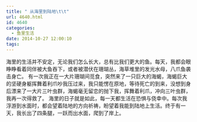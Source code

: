 ```yaml
---
title: " 从海里到陆地\t\t"
url: 4640.html
id: 4640
categories:
  - 鱼里生活
date: 2014-10-27 12:00:10
tags:
---
```


海里的生活并不安定，无论我们怎么长大，总有比我们更大的鱼。每天，我都会眼睁睁看着同伴被大鱼吞下，或者被潜伏在珊瑚丛，海草堆里的发光水母，八爪鱼袭击身亡。 有一次我正在一大片珊瑚间觅食，突然来了一只巨大的海蝎，海蝎巨大的坚硬身躯挥舞着利爪吵我压过来，我只能愣在原地，等待死亡的到来，没想到身后漂来了一大片三叶虫群，海蝎毫无留恋的抛下我，挥舞着利爪，冲向三叶虫群，我再一次得救了。 海里的日子就是如此，每一天都生活在恐惧与侥幸中。每次我浮游到水面时，都会望着陆地的方向祈祷，盼望着我能到陆地上生活。终于有一天，我长出了四条腿，一跃而出水面，爬到了岸上。